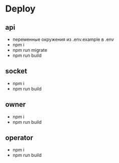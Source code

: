 # Deploy
## api
- переменные окружения из .env.example в .env
- npm i
- npm run migrate
- npm run build

## socket
- npm i
- npm run build

## owner 
- npm i
- npm run build

## operator
- npm i
- npm run build